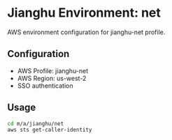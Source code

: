 # Jianghu Environment: net

AWS environment configuration for jianghu-net profile.

## Configuration

- AWS Profile: jianghu-net
- AWS Region: us-west-2
- SSO authentication

## Usage

```bash
cd m/a/jianghu/net
aws sts get-caller-identity
```
